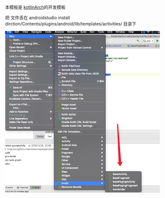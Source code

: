 本模板是 [kotlinArch](https://github.com/manondidi/kotlinArch "kotlinArch")的开发模板

把 文件丢在  androidstudio install dirction/Contents/plugins/android/lib/templates/activities/ 目录下



![图片](https://raw.githubusercontent.com/manondidi/kotlinArchTemplate/master/sc1.jpg)